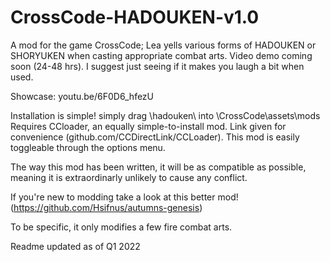 # CrossCode-HADOUKEN-v1.0
A mod for the game CrossCode; Lea yells various forms of HADOUKEN or SHORYUKEN when casting appropriate combat arts. Video demo coming soon (24-48 hrs). I suggest just seeing if it makes you laugh a bit when used.

Showcase: youtu.be/6F0D6_hfezU

Installation is simple! simply drag \hadouken\ into \CrossCode\assets\mods\
Requires CCloader, an equally simple-to-install mod. Link given for convenience (github.com/CCDirectLink/CCLoader). This mod is easily toggleable through the options menu.

The way this mod has been written, it will be as compatible as possible, meaning it is extraordinarly unlikely to cause any conflict.


If you're new to modding take a look at this better mod! (https://github.com/Hsifnus/autumns-genesis)


To be specific, it only modifies a few fire combat arts.

Readme updated as of Q1 2022
